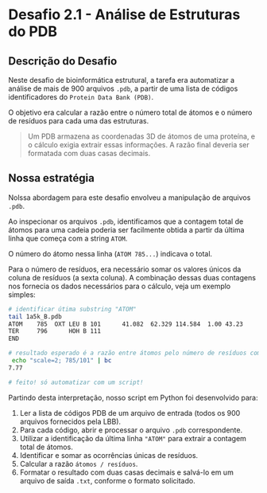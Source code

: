# Desafio 2.1 - Análise de Estruturas do PDB 

## Descrição do Desafio

Neste desafio de bioinformática estrutural, a tarefa era automatizar a análise de mais de 900 arquivos `.pdb`, a partir de uma lista de códigos identificadores do `Protein Data Bank (PDB)`. 

O objetivo era calcular a razão entre o número total de átomos e o número de resíduos para cada uma das estruturas. 
>Um PDB armazena as coordenadas 3D de átomos de uma proteína, e o cálculo exigia extrair essas informações. A razão final deveria ser formatada com duas casas decimais.

## Nossa estratégia

Nolssa abordagem para este desafio envolveu a manipulação de arquivos `.pdb`. 

Ao inspecionar os arquivos `.pdb`, identificamos que a contagem total de átomos para uma cadeia poderia ser facilmente obtida a partir da última linha que começa com a string `ATOM`. 

O número do átomo nessa linha (`ATOM 785...`) indicava o total.

Para o número de resíduos, era necessário somar os valores únicos da coluna de resíduos (a sexta coluna). A combinação dessas duas contagens nos fornecia os dados necessários para o cálculo, veja um exemplo simples:

```bash 
# identificar útima substring "ATOM"
tail 1a5k_B.pdb
ATOM    785  OXT LEU B 101      41.082  62.329 114.584  1.00 43.23           O
TER     796      HOH B 111
END

# resultado esperado é a razão entre átomos pelo número de resíduos com duas casas decimais 
 echo "scale=2; 785/101" | bc
7.77

# feito! só automatizar com um script!
```

Partindo desta interpretação, nosso script em Python foi desenvolvido para:

1. Ler a lista de códigos PDB de um arquivo de entrada (todos os 900 arquivos fornecidos pela LBB).
2. Para cada código, abrir e processar o arquivo `.pdb` correspondente.
3. Utilizar a identificação da última linha `"ATOM"` para extrair a contagem total de átomos.
4. Identificar e somar as ocorrências únicas de resíduos.
5. Calcular a razão `átomos / resíduos`.
6. Formatar o resultado com duas casas decimais e salvá-lo em um arquivo de saída `.txt`, conforme o formato solicitado.
